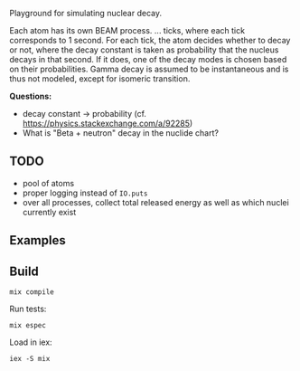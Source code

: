
Playground for simulating nuclear decay.

Each atom has its own BEAM process. ... ticks, where each tick corresponds to 1 second. For each tick, the atom decides whether to decay or not, where the decay constant is taken as probability that the nucleus decays in that second. If it does, one of the decay modes is chosen based on their probabilities. Gamma decay is assumed to be instantaneous and is thus not modeled, except for isomeric transition.

**Questions:**

* decay constant -> probability (cf. https://physics.stackexchange.com/a/92285)
* What is "Beta + neutron" decay in the nuclide chart?

## TODO

* pool of atoms
* proper logging instead of `IO.puts`
* over all processes, collect total released energy as well as which nuclei currently exist

## Examples

## Build

```
mix compile
```

Run tests:
```
mix espec
```

Load in iex:
```
iex -S mix
```
